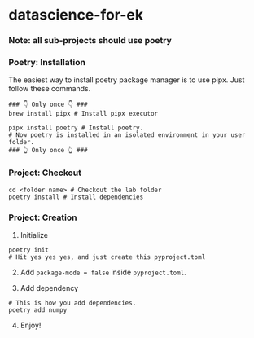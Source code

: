 # datascience-for-ek

### Note: all sub-projects should use poetry

### Poetry: Installation

The easiest way to install poetry package manager is to use pipx.
Just follow these commands.

```shell
### 👇 Only once 👇 ###
brew install pipx # Install pipx executor

pipx install poetry # Install poetry.
# Now poetry is installed in an isolated environment in your user folder.
### 👆 Only once 👆 ###
```

### Project: Checkout

```shell
cd <folder name> # Checkout the lab folder
poetry install # Install dependencies
```

### Project: Creation

1. Initialize

```shell
poetry init
# Hit yes yes yes, and just create this pyproject.toml
```

2. Add `package-mode = false` inside `pyproject.toml`.

3. Add dependency

```shell
# This is how you add dependencies.
poetry add numpy
```

4. Enjoy!
